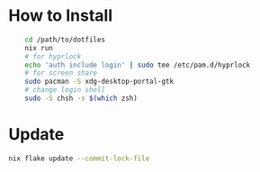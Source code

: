 # How to Install
```bash
    cd /path/to/dotfiles
    nix run
    # for hyprlock
    echo 'auth include login' | sudo tee /etc/pam.d/hyprlock
    # for screen share
    sudo pacman -S xdg-desktop-portal-gtk
    # change login shell
    sudo -S chsh -s $(which zsh)
```

# Update
```bash
nix flake update --commit-lock-file
```
